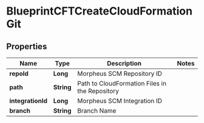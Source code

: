 

# BlueprintCFTCreateCloudFormationGit


## Properties

| Name | Type | Description | Notes |
|------------ | ------------- | ------------- | -------------|
|**repoId** | **Long** | Morpheus SCM Repository ID |  |
|**path** | **String** | Path to CloudFormation Files in the Repository |  |
|**integrationId** | **Long** | Morpheus SCM Integration ID |  |
|**branch** | **String** | Branch Name |  |



